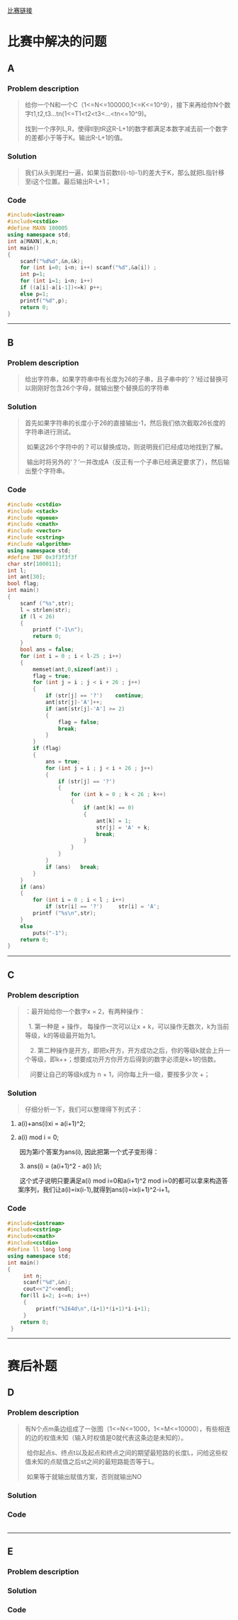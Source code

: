 [比赛链接](https://cn.vjudge.net/contest/168561#overview)

# 比赛中解决的问题
## A
### Problem description
>给你一个N和一个C（1<=N<=100000,1<=K<=10^9），接下来再给你N个数字t1,t2,t3...tn(1<=T1<t2<t3<...<tn<=10^9)。</P>
找到一个序列L,R，使得tl到tR这R-L+1的数字都满足本数字减去前一个数字的差都小于等于K。输出R-L+1的值。

### Solution
> 我们从头到尾扫一遍，如果当前数t(i)-t(i-1)的差大于K，那么就把L指针移至i这个位置。最后输出R-L+1；

### Code
```cpp
#include<iostream>
#include<cstdio>
#define MAXN 100005
using namespace std;
int a[MAXN],k,n;
int main()
{
	scanf("%d%d",&n,&k);
	for (int i=0; i<n; i++) scanf("%d",&a[i]) ;
	int p=1;
	for (int i=1; i<n; i++) 
	if ((a[i]-a[i-1])<=k) p++;
	else p=1;
	printf("%d",p);
	return 0;	
}
```
*****


## B
### Problem description
> 给出字符串，如果字符串中有长度为26的子串，且子串中的‘？’经过替换可以刚刚好包含26个字母，就输出整个替换后的字符串

### Solution
> 首先如果字符串的长度小于26的直接输出-1，然后我们依次截取26长度的字符串进行测试。</P>
  如果这26个字符中的？可以替换成功，则说明我们已经成功地找到了解。</P>
  输出时将另外的‘？’一并改成A（反正有一个子串已经满足要求了），然后输出整个字符串。

### Code
```cpp
#include <cstdio>  
#include <stack>  
#include <queue>  
#include <cmath>  
#include <vector>  
#include <cstring>  
#include <algorithm>  
using namespace std;  
#define INF 0x3f3f3f3f  
char str[100011];  
int l;  
int ant[30];  
bool flag;  
int main()  
{  
    scanf ("%s",str);  
    l = strlen(str);  
    if (l < 26)  
    {  
        printf ("-1\n");  
        return 0;  
    }  
    bool ans = false;  
    for (int i = 0 ; i < l-25 ; i++)  
    {  
        memset(ant,0,sizeof(ant)) ;
        flag = true;  
        for (int j = i ; j < i + 26 ; j++)  
        {  
            if (str[j] == '?')    continue;  
            ant[str[j]-'A']++;  
            if (ant[str[j]-'A'] >= 2)  
            {  
                flag = false;  
                break;  
            }  
        }  
        if (flag)  
        {  
            ans = true;  
            for (int j = i ; j < i + 26 ; j++)  
            {  
                if (str[j] == '?')  
                {  
                    for (int k = 0 ; k < 26 ; k++)  
                    {  
                        if (ant[k] == 0)  
                        {  
                            ant[k] = 1;  
                            str[j] = 'A' + k;  
                            break;  
                        }  
                    }  
                }  
            }  
            if (ans)   break;  
        }  
    }  
    if (ans)  
    {  
        for (int i = 0 ; i < l ; i++)  
            if (str[i] == '?')     str[i] = 'A';  
        printf ("%s\n",str);  
    }  
    else  
        puts("-1");  
    return 0;  
}  

```
*****

## C
### Problem description
>：最开始给你一个数字x = 2，有两种操作：</P>
    1. 第一种是 + 操作， 每操作一次可以让x + k，可以操作无数次，k为当前等级，k的等级最开始为1。</p>
    2. 第二种操作是开方，即把x开方，开方成功之后，你的等级k就会上升一个等级，即k++；想要成功开方你开方后得到的数字必须是k+1的倍数。</P>
    问要让自己的等级k成为 n + 1，问你每上升一级，要按多少次 +；

### Solution
> 仔细分析一下，我们可以整理得下列式子：</P>
  1. a(i)+ans(i)xi = a(i+1)^2;</P>
  2. a(i) mod i = 0;</P>
  因为第i个答案为ans(i), 因此把第一个式子变形得：</P>
  3. ans(i) = (a(i+1)^2 - a(i) )/i;</P>
  这个式子说明只要满足a(i) mod i=0和a(i+1)^2 mod i=0的都可以拿来构造答案序列，我们让a(i)=ix(i-1),就得到ans(i)=ix(i+1)^2-i+1。</P>

### Code
```cpp
#include<iostream>
#include<cstring>
#include<cmath>
#include<cstdio>
#define ll long long
using namespace std;
int main()
{
     int n;
     scanf("%d",&n);
     cout<<"2"<<endl;
    for(ll i=2; i<=n; i++)
     {
         printf("%I64d\n",(i+1)*(i+1)*i-i+1);
     }
    return 0;
 }
```
*****


# 赛后补题

## D
### Problem description
> 有N个点m条边组成了一张图（1<=N<=1000，1<=M<=10000），有些相连的边的权值未知（输入时权值是0就代表这条边是未知的）。</p>
  给你起点s、终点t以及起点和终点之间的期望最短路的长度L，问给这些权值未知的点赋值之后st之间的最短路能否等于L。</P>
  如果等于就输出赋值方案，否则就输出NO

### Solution
> 

### Code
```cpp
```
*****


## E
### Problem description
> 

### Solution
> 

### Code
```cpp
```
